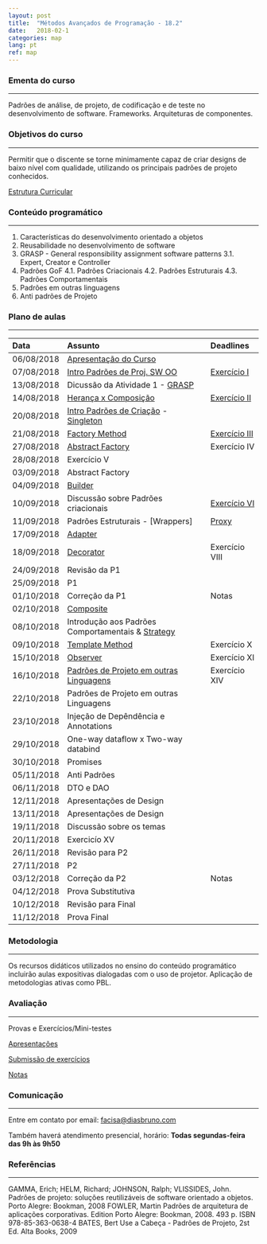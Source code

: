```yaml
---
layout: post
title:  "Métodos Avançados de Programação - 18.2"
date:   2018-02-1
categories: map
lang: pt
ref: map
---
```


### Ementa do curso
___

Padrões de análise, de projeto, de codificação e de teste no desenvolvimento de software. Frameworks. Arquiteturas de componentes.

### Objetivos do curso
___

Permitir que o discente se torne minimamente capaz de criar designs de baixo nível com qualidade, utilizando os principais padrões de projeto conhecidos.

[Estrutura Curricular](https://drive.google.com/file/d/0B9oADRpZVGECMmQ4WV83YVlRRGs/view?usp=sharing)

### Conteúdo programático
___

1. Características do desenvolvimento orientado a objetos
2. Reusabilidade no desenvolvimento de software
3. GRASP - General responsibility assignment software patterns
3.1. Expert, Creator e Controller
4. Padrões GoF
4.1. Padrões Criacionais 
4.2. Padrões Estruturais
4.3. Padrões Comportamentais
5. Padrões em outras linguagens
6. Anti padrões de Projeto


### Plano de aulas
___

| Data	| Assunto | Deadlines
| :------- | :------ | :------ |
| 06/08/2018 | [Apresentação do Curso](https://docs.google.com/presentation/d/1mOPHxgTf-A9LoSyBTqXDawuYjvLN6OLG_ytMcxBym_w/edit#slide=id.g1cd879af31_0_542)
| 07/08/2018 | [Intro Padrões de Proj. SW OO](https://docs.google.com/presentation/d/13WPIixGznyko2lYZDl54ltgzTWyRVW7U-LRAZEEmX74/preview?slide=id.p) | [Exercício I](http://www.dsc.ufcg.edu.br/~jacques/cursos/map/html/auto.htm)
| 13/08/2018 | Dicussão da Atividade 1 - [GRASP](https://docs.google.com/presentation/d/1Vl2p09cwlN11-NSxvsVc9-ZKDE7zPUnFBsOBekbxZE4/preview)
| 14/08/2018 | [Herança x Composição](https://docs.google.com/presentation/d/1vNVH0uFvDoqF2SSIbgVnbPWWvQw_Fw85nMTeciwvbVw/preview) | [Exercício II](https://docs.google.com/document/d/1SW7LU886unh8xcBo4dVVeDbA3Yw5G8zmTqFxXLDJRiE/preview)
| 20/08/2018 | [Intro Padrões de Criação](https://docs.google.com/presentation/d/1puvG2ExPgBdSdiQ8nNP7L5058Wm8cYV-JUQkP05nCHg/preview?slide=id.p) - [Singleton](https://docs.google.com/presentation/d/1aBYsCEikyoo6cHU040ZAmHhUt21YL0qpuXFXS0xJGeo/preview)
| 21/08/2018 | [Factory Method](https://docs.google.com/presentation/d/1LP7U-3RkJzVV377RtkEFnvNHQKBsT2bECqPYAmcc4fA/preview)| [Exercício III](https://docs.google.com/document/d/1DRODTEwe7Y32zfKCaE7BfJ6esUlsINy62_8B4SXC_no/preview)
| 27/08/2018 | [Abstract Factory](https://docs.google.com/presentation/d/124y2J-xrB_par7WPBgvnGeV7_zWLN9kGfYWI9bnlqS4/preview) | Exercício IV
| 28/08/2018 | Exercício V
| 03/09/2018 | Abstract Factory
| 04/09/2018 | [Builder](https://docs.google.com/presentation/d/1544QiRITl1-O3GGR_sx-7ZmPHxlba8qcfnGA1Oyt_50/preview#slide=id.p)
| 10/09/2018 | Discussão sobre Padrões criacionais | [Exercício VI](https://docs.google.com/document/d/1cGn6sA96WKlNTibiqM2YFwLJOy9Y0My-LJr0I-yZvcM/edit#heading=h.8r6pklca7gym)
| 11/09/2018 | Padrões Estruturais - [Wrappers] | [Proxy](https://docs.google.com/presentation/d/1Pz9EfAD0xB96nZ0x6ELp0nkl3DoLdrNAYxAkZgqy7ss/preview) | Exercício VII
| 17/09/2018 | [Adapter](https://docs.google.com/presentation/d/1KV8Z-aEdB_6vnwCh5N-KDf5MfCJvghP_eKbmBTwbdrM/preview)
| 18/09/2018 | [Decorator](https://docs.google.com/presentation/d/16DgbgEJ9nK_2awe7z6xbbgC0cKRMNfh0E7UgRlu9pHQ/preview#slide=id.p) | Exercício VIII
| 24/09/2018 | Revisão da P1
| 25/09/2018 | P1
| 01/10/2018 | Correção da P1 | Notas
| 02/10/2018 | [Composite](https://docs.google.com/presentation/d/1YxnvwLx62QPFVa3OOPTRvaJy6bj8nQSEUqQeNL2I-PQ/preview?slide=id.p)
| 08/10/2018 | Introdução aos Padrões Comportamentais & [Strategy](https://docs.google.com/presentation/d/1Ec3mRcubMe-FOhq5mwbur45qA50JOSA42KVgS0N5sGg/preview?slide=id.p)
| 09/10/2018 | [Template Method](https://docs.google.com/presentation/d/1elsV0ezsaVbZv-i3FYF5mNOWr1x2BpNS8pHZYPLBttU/preview#slide=id.p) | Exercício X
| 15/10/2018 | [Observer](https://docs.google.com/presentation/d/1b1byFVVayhgNHBfnRNVUlAJCGChcW6PkZ6xXncGjQ_U/preview#slide=id.p)| Exercício XI
| 16/10/2018 | [Padrões de Projeto em outras Linguagens](https://docs.google.com/presentation/d/1E9r3TS6AFXul0kh7f9_ew4BeBQKxwo_WxCJPlDRzeIQ/edit#slide=id.p) | Exercício XIV
| 22/10/2018 | Padrões de Projeto em outras Linguagens
| 23/10/2018 | Injeção de Depêndência e Annotations
| 29/10/2018 | One-way dataflow x Two-way databind
| 30/10/2018 | Promises
| 05/11/2018 | Anti Padrões
| 06/11/2018 | DTO e DAO
| 12/11/2018 | Apresentações de Design
| 13/11/2018 | Apresentações de Design
| 19/11/2018 | Discussão sobre os temas
| 20/11/2018 | Exercicío XV
| 26/11/2018 | Revisão para P2
| 27/11/2018 | P2
| 03/12/2018 | Correção da P2 | Notas
| 04/12/2018 | Prova Substitutiva
| 10/12/2018 | Revisão para Final
| 11/12/2018 | Prova Final

### Metodologia
___
Os recursos didáticos utilizados no ensino do conteúdo programático incluirão aulas expositivas dialogadas com o uso de projetor. Aplicação de metodologias ativas como PBL. 

### Avaliação
___
Provas e Exercícios/Mini-testes

[Apresentações]() 

[Submissão de exercícios](https://docs.google.com/forms/d/e/1FAIpQLScBl98jyUe4aMRcrY1t8O73x_LbUkCR6a_wYBwrvEo5t7DZWA/viewform)

[Notas]()

### Comunicação
___
Entre em contato por email: facisa@diasbruno.com

Também haverá atendimento presencial, horário: **Todas segundas-feira das 9h às 9h50**

### Referências
___

GAMMA, Erich; HELM, Richard; JOHNSON, Ralph; VLISSIDES, John. Padrões de projeto: soluções reutilizáveis de software orientado a objetos. Porto Alegre: Bookman, 2008
FOWLER, Martin Padrões de arquitetura de aplicações corporativas. Edition Porto Alegre: Bookman, 2008. 493 p. ISBN 978-85-363-0638-4
BATES, Bert Use a Cabeça - Padrões de Projeto, 2st Ed. Alta Books, 2009
